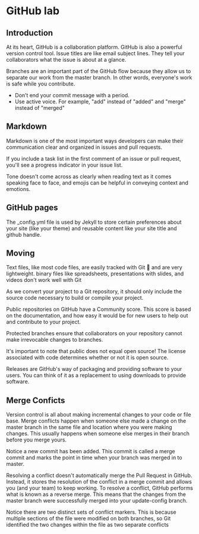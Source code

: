# GitHub lab

## Introduction
At its heart, GitHub is a collaboration platform.
GitHub is also a powerful version control tool.
Issue titles are like email subject lines. They tell your collaborators what the issue is about at a glance. 

Branches are an important part of the GitHub flow because they allow us to separate our work from the master branch. In other words, everyone's work is safe while you contribute.

* Don’t end your commit message with a period.
* Use active voice. For example, "add" instead of "added" and "merge" instead of "merged"


## Markdown
Markdown is one of the most important ways developers can make their communication clear and organized in issues and pull requests.

If you include a task list in the first comment of an issue or pull request, you'll see a progress indicator in your issue list.

Tone doesn't come across as clearly when reading text as it comes speaking face to face, and emojis can be helpful in conveying context and emotions.

## GitHub pages
The _config.yml file is used by Jekyll to store certain preferences about your site (like your theme) and reusable content like your site title and github handle.

## Moving
Text files, like most code files, are easily tracked with Git 📖 and are very lightweight.
binary files like spreadsheets, presentations with slides, and videos don't work well with Git

As we convert your project to a Git repository, it should only include the source code necessary to build or compile your project.

Public repositories on GitHub have a Community score. This score is based on the documentation, and how easy it would be for new users to help out and contribute to your project. 

Protected branches ensure that collaborators on your repository cannot make irrevocable changes to branches. 

It's important to note that public does not equal open source! The license associated with code determines whether or not it is open source. 

Releases are GitHub's way of packaging and providing software to your users. You can think of it as a replacement to using downloads to provide software.

## Merge Conficts
Version control is all about making incremental changes to your code or file base. Merge conflicts happen when someone else made a change on the master branch in the same file and location where you were making changes. This usually happens when someone else merges in their branch before you merge yours.

Notice a new commit has been added. This commit is called a merge commit and marks the point in time when your branch was merged in to master.

Resolving a conflict doesn't automatically merge the Pull Request in GitHub. Instead, it stores the resolution of the conflict in a merge commit and allows you (and your team) to keep working. To resolve a conflict, GitHub performs what is known as a reverse merge. This means that the changes from the master branch were successfully merged into your update-config branch.

Notice there are two distinct sets of conflict markers. This is because multiple sections of the file were modified on both branches, so Git identified the two changes within the file as two separate conflicts